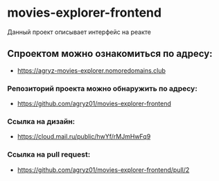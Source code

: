 # movies-explorer-frontend

Данный проект описывает интерфейс на реакте

## Спроектом можно ознакомиться по адресу:

- https://agryz-movies-explorer.nomoredomains.club

### Репозиторий проекта можно обнаружить по адресу:

- https://github.com/agryz01/movies-explorer-frontend

### Ссылка на дизайн:

- https://cloud.mail.ru/public/hwYf/rMJmHwFq9

### Ссылка на pull request:

- https://github.com/agryz01/movies-explorer-frontend/pull/2